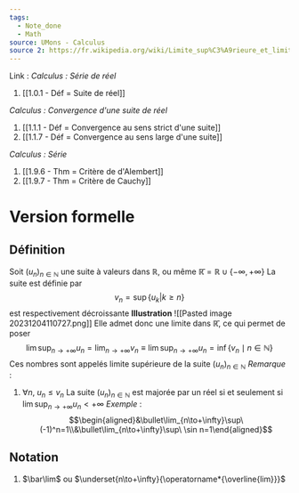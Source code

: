 ```yaml
---
tags:
  - Note_done
  - Math
source: UMons - Calculus
source 2: https://fr.wikipedia.org/wiki/Limite_sup%C3%A9rieure_et_limite_inf%C3%A9rieure
---
```


Link :
_Calculus : Série de réel_
1. [[1.0.1 - Déf = Suite de réel]]

_Calculus : Convergence d'une suite de réel_
1. [[1.1.1 - Déf = Convergence au sens strict d'une suite]]
1. [[1.1.7 - Déf = Convergence au sens large d'une suite]]

_Calculus : Série_
1. [[1.9.6 - Thm = Critère de d'Alembert]]
2. [[1.9.7 - Thm = Critère de Cauchy]]

# Version formelle
## Définition
Soit $(u_n)_{n \in \mathbb{N}}$ une suite à valeurs dans $\mathbb{R}$, ou même $\mathbb{\bar R} = \mathbb{R} \cup \{-\infty, +\infty\}$
La suite est définie par $$v_n = \sup\{u_k|k\ge n\}$$ est respectivement décroissante 
**Illustration** 
![[Pasted image 20231204110727.png]]
Elle admet donc une limite dans $\mathbb{\bar R}$, ce qui permet de poser $$\lim\sup_{n\to+\infty}u_n=\lim_{n\to+\infty}v_n \equiv \lim\sup_{n\to+\infty}u_n=\inf\{v_n\mid n\in\mathbb{N}\}$$
Ces nombres sont appelés limite supérieure de la suite $(u_n)_{n \in \mathbb{N}}$ 
_Remarque_ :
1. $\forall n,\ u_n \le v_n$ 
La suite $(u_n)_{n \in \mathbb{N}}$ est majorée par un réel si et seulement si $\lim\sup_{n\to+\infty}u_n < +\infty$ 
_Exemple_ : $$\begin{aligned}&\bullet\lim_{n\to+\infty}\sup\ (-1)^n=1\\&\bullet\lim_{n\to+\infty}\sup\ \sin n=1\end{aligned}$$
## Notation
1. $\bar\lim$ ou $\underset{n\to+\infty}{\operatorname*{\overline{lim}}}$ 